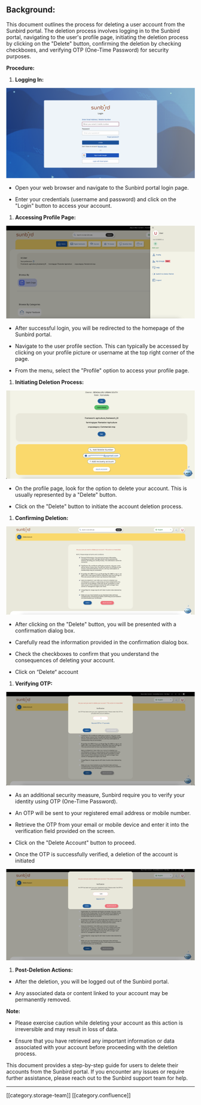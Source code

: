 
## Background:
This document outlines the process for deleting a user account from the Sunbird portal. The deletion process involves logging in to the Sunbird portal, navigating to the user's profile page, initiating the deletion process by clicking on the "Delete" button, confirming the deletion by checking checkboxes, and verifying OTP (One-Time Password) for security purposes.

 **Procedure:** 


1.  **Logging In:** 

![image-20240213-072643.png](images/storage/image-20240213-072643.png)


* Open your web browser and navigate to the Sunbird portal login page.


* Enter your credentials (username and password) and click on the "Login" button to access your account.




1.  **Accessing Profile Page:** 

![image-20240213-073148.png](images/storage/image-20240213-073148.png)


* After successful login, you will be redirected to the homepage of the Sunbird portal.


* Navigate to the user profile section. This can typically be accessed by clicking on your profile picture or username at the top right corner of the page.


* From the menu, select the "Profile" option to access your profile page.




1.  **Initiating Deletion Process:** 

![image-20240213-073217.png](images/storage/image-20240213-073217.png)


* On the profile page, look for the option to delete your account. This is usually represented by a "Delete" button.


* Click on the "Delete" button to initiate the account deletion process.




1.  **Confirming Deletion:** 

![image-20240213-073309.png](images/storage/image-20240213-073309.png)


* After clicking on the "Delete" button, you will be presented with a confirmation dialog box.


* Carefully read the information provided in the confirmation dialog box.


* Check the checkboxes to confirm that you understand the consequences of deleting your account.


* Click on “Delete“ account




1.  **Verifying OTP:** 

![image-20240213-073344.png](images/storage/image-20240213-073344.png)


* As an additional security measure, Sunbird require you to verify your identity using OTP (One-Time Password).


* An OTP will be sent to your registered email address or mobile number.


* Retrieve the OTP from your email or mobile device and enter it into the verification field provided on the screen.


* Click on the "Delete Account" button to proceed.


* Once the OTP is successfully verified, a deletion of the account is initiated

![image-20240213-073532.png](images/storage/image-20240213-073532.png)


1.  **Post-Deletion Actions:** 




* After the deletion, you will be logged out of the Sunbird portal.


* Any associated data or content linked to your account may be permanently removed.



 **Note:** 


* Please exercise caution while deleting your account as this action is irreversible and may result in loss of data.


* Ensure that you have retrieved any important information or data associated with your account before proceeding with the deletion process.



This document provides a step-by-step guide for users to delete their accounts from the Sunbird portal. If you encounter any issues or require further assistance, please reach out to the Sunbird support team for help.



*****

[[category.storage-team]] 
[[category.confluence]] 
